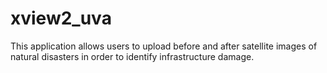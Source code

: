 # xview2_uva

This application allows users to upload before and after satellite images of natural disasters in order to identify infrastructure damage.